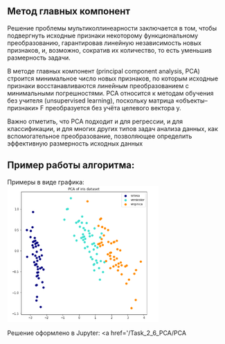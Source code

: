 ## Метод главных компонент
Решение проблемы мультиколлинеарности заключается в том, чтобы подвергнуть исходные признаки некоторому функциональному преобразованию,
гарантировав линейную независимость новых признаков, и, возможно, сократив их
количество, то есть уменьшив размерность задачи.

В методе главных компонент (principal component analysis, PCA) строится
минимальное число новых признаков, по которым исходные признаки восстанавливаются линейным преобразованием с минимальными погрешностями. PCA относится к методам обучения без учителя (unsupervised learning), поскольку матрица
«объекты–признаки» F преобразуется без учёта целевого вектора y.

Важно отметить, что PCA подходит и для регрессии, и для классификации,
и для многих других типов задач анализа данных, как вспомогательное преобразование, позволяющее определить эффективную размерность исходных данных

## Пример работы алгоритма:

Примеры в виде графика:<br />
<img src="https://github.com/DmitryFox/MachineLearning/blob/master/Task_2_6_PCA/image/PCA.png" width="350" /><br />


Решение оформлено в Jupyter: <a href='/Task_2_6_PCA/PCA
